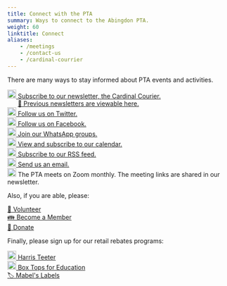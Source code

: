```yaml
---
title: Connect with the PTA
summary: Ways to connect to the Abingdon PTA.
weight: 60
linktitle: Connect
aliases:
    - /meetings
    - /contact-us
    - /cardinal-courrier
---
```


There are many ways to stay informed about PTA events and activities.

[<img src="/images/Newsletter.svg" height="20" width="20" alt="Newsletter logo"> Subscribe to our newsletter, the Cardinal Courier.](https://us11.list-manage.com/subscribe?u=e8c2877018f64aa7e1fd2e884&id=b884e2a18e)  
&nbsp;&nbsp;&nbsp;&nbsp;&nbsp;&nbsp;[📰 Previous newsletters are viewable here.](/categories/newsletters/)  
[<img src="/images/Twitter.svg" height="20" width="20" alt="Twitter logo"> Follow us on Twitter.](https://twitter.com/AbingdonPTA)  
[<img src="/images/Facebook.svg" height="20" width="20" alt="Facebook logo"> Follow us on Facebook.](https://www.facebook.com/AbingdonElementaryPTA)  
[<img src="/images/WhatsApp.svg" height="20" width="20" alt="WhatsApp logo"> Join our WhatsApp groups.](/whatsapp/)  
[<img src="/images/Calendar.svg" height="20" width="20" alt="Calendar logo"> View and subscribe to our calendar.](/calendar/)  
[<img src="/images/RSS.svg" height="20" width="20" alt="RSS logo"> Subscribe to our RSS feed.](/posts/index.xml)  
[<img src="/images/Email.svg" height="20" width="20" alt="Email logo"> Send us an email.](mailto:abingdonelementarypta@gmail.com)  
<img src="/images/Zoom.svg" height="20" width="20" alt="Zoom logo"> The PTA meets on Zoom monthly. The meeting links are shared in our newsletter.  

Also, if you are able, please:

[🔨 Volunteer](/volunteer/)  
[👪 Become a Member](/join/)  
[🎁 Donate](/fundraising/)

Finally, please sign up for our retail rebates programs:

[<img src="/images/Harris-Teeter.svg" height="20" width="20" alt="Harris Teeter logo"> Harris Teeter](/fundraising/#harris-teeter)  
[<img src="/images/General-Mills.svg" height="20" width="20" alt="General Mills logo">  Box Tops for Education](/fundraising/#box-tops-for-education)  
[🏷️ Mabel's Labels](/fundraising/#mabels-labels)